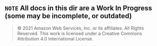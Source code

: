 **`NOTE`** All docs in this dir are a Work In Progress (some may be incomplete, or outdated)
---
>© 2021 Amazon Web Services, Inc. or its affiliates. All Rights Reserved.
This work is licensed under a Creative Commons Attribution 4.0 International License.